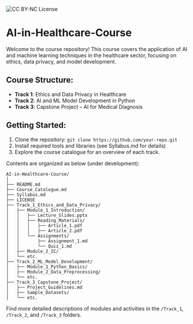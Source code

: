 ![CC BY-NC License](https://img.shields.io/badge/license-CC--BY--NC-blue)

# AI-in-Healthcare-Course
Welcome to the course repository! This course covers the application of AI and machine learning techniques in the healthcare sector, focusing on ethics, data privacy, and model development.

## Course Structure:
- **Track 1**: Ethics and Data Privacy in Healthcare
- **Track 2**: AI and ML Model Development in Python
- **Track 3**: Capstone Project – AI for Medical Diagnosis

## Getting Started:
1. Clone the repository: `git clone https://github.com/your-repo.git`
2. Install required tools and libraries (see Syllabus.md for details)
3. Explore the course catalogue for an overview of each track.

Contents are organized as below (under development):
```
AI-in-Healthcare-Course/
│
├── README.md
├── Course_Catalogue.md
├── Syllabus.md
├── LICENSE
├── Track_1_Ethics_and_Data_Privacy/
│   ├── Module_1_Introduction/
│   │   ├── Lecture_Slides.pptx
│   │   ├── Reading_Materials/
│   │   │   ├── Article_1.pdf
│   │   │   ├── Article_2.pdf
│   │   └── Assignments/
│   │       ├── Assignment_1.md
│   │       └── Quiz_1.md
│   ├── Module_2_IC/
│   └── etc.
├── Track_2_ML_Model_Development/
│   ├── Module_1_Python_Basics/
│   ├── Module_2_Data_Preprocessing/
│   └── etc.
├── Track_3_Capstone_Project/
│   ├── Project_Guidelines.md
│   ├── Sample_Datasets/
│   └── etc.
```
Find more detailed descriptions of modules and activities in the `/Track_1`, `/Track_2`, and `/Track_3` folders.
